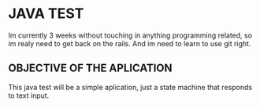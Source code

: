 # JAVA TEST

Im currently 3 weeks without touching in anything programming related, so im realy need to get back on the rails. And im need to learn to use git right.

## OBJECTIVE OF THE APLICATION
This java test will be a simple aplication, just a state machine that responds to text input.
